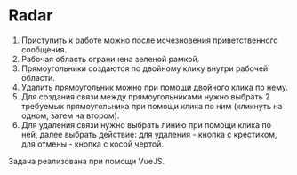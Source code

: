# Radar

1. Приступить к работе можно после исчезновения приветственного сообщения.
2. Рабочая область ограничена зеленой рамкой.
3. Прямоугольники создаются по двойному клику внутри рабочей области.
4. Удалить прямоугольник можно при помощи двойного клика по нему.
5. Для создания связи между прямоугольниками нужно выбрать 2 требуемых прямоугольника при помощи клика по ним (кликнуть на одном, затем на втором).
6. Для удаления связи нужно выбрать линию при помощи клика по ней, далее выбрать действие: для удаления - кнопка с крестиком, для отмены - кнопка с косой чертой. 

Задача реализована при помощи VueJS.
